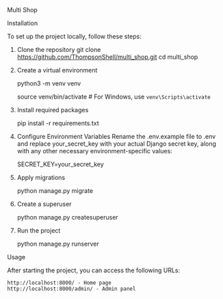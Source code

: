 Multi Shop

Installation

To set up the project locally, follow these steps:

1. Clone the repository
   git clone https://github.com/ThompsonShell/multi_shop.git
   cd multi_shop



2.  Create a virtual environment


      python3 -m venv venv

      source venv/bin/activate # For Windows, use `venv\Scripts\activate`


3. Install required packages

      
      pip install -r requirements.txt

4. Configure Environment Variables
Rename the .env.example file to .env and replace your_secret_key with your actual Django secret key, along with any other necessary environment-specific values:

   
      SECRET_KEY=your_secret_key

5. Apply migrations

   
      python manage.py migrate

6. Create a superuser

   
      python manage.py createsuperuser

7. Run the project


    python manage.py runserver

Usage

After starting the project, you can access the following URLs:

    http://localhost:8000/ - Home page
    http://localhost:8000/admin/ - Admin panel
